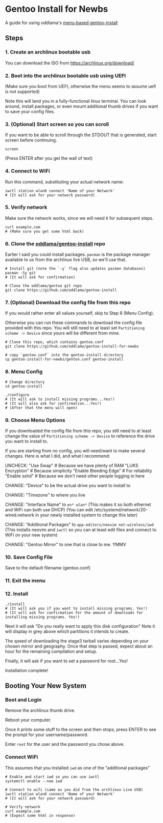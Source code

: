 Gentoo Install for Newbs
========================

A guide for using oddlama's  [menu-based gentoo-install](https://github.com/oddlama/gentoo-install)


Steps
-----

### 1. Create an archlinux bootable usb

You can download the ISO from https://archlinux.org/download/

### 2. Boot into the archlinux bootable usb using UEFI

(Make sure you boot from UEFI, otherwise the menu seems to assume uefi is not supported)

Note this will land you in a fully-functional linux terminal. You can look around,
install packages, or even mount additional thumb drives if you want to save your config files.

### 3. (Optional) Start screen so you can scroll

If you want to be able to scroll through the STDOUT that is generated, start screen before continuing.


    screen

(Press ENTER after you get the wall of text)


### 4. Connect to WiFi

Run this command, substituting your actual network name:

    iwctl station wlan0 connect 'Name of your Network'
    # (It will ask for your network password)

### 5. Verify network

Make sure the network works, since we will need it for subsequent steps.

    curl example.com
    # (Make sure you get some html back)


### 6. Clone the [oddlama/gentoo-install](https://github.com/oddlama/gentoo-install) repo

Earlier I said you could install packages. `pacman` is the package manager
available to us from the archlinux live USB, so we'll use that.

    # Install git (note the `-y` flag also updates pacman databases)
    pacman -Sy git
    # (It will ask for confirmation)

    # Clone the oddlama/gentoo git repo
    git clone https://github.com/oddlama/gentoo-install


### 7. (Optional) Download the config file from this repo

If you would rather enter all values yourself, skip to Step 8 (Menu Config).

Otherwise you can run these commands to download the config file provided
with this repo. You will still need to at least set `Partitioning scheme -> Device`
since yours will be different from mine.

    # Clone this repo, which contains gentoo.conf
    git clone https://github.com/oddlama/gentoo-install-for-newbs

    # copy `gentoo.conf` into the gentoo-install directory
    cp gentoo-install-for-newbs/gentoo.conf gentoo-install



### 8. Menu Config


    # Change directory
    cd gentoo-install

    ./configure
    # (It will ask to install missing programs...Yes!)
    # (It will also ask for confirmation...Yes!)
    # (After that the menu will open)


### 9. Choose Menu Options

If you downloaded the config file from this repo, you still need to at least change
the value of `Partitioning scheme -> Device` to reference the drive you want to install to.

If you are starting from no config, you will need/want to make several changes.
Here is what I did, and what I recommend:

UNCHECK:
    "Use Swap"             # Because we have plenty of RAM
    "LUKS Encryption"      # Because simplicity
    "Enable Bleeding Edge" # For reliability
    "Enable sshd"          # Because we don't need other people logging in here

CHANGE:
    "Device" to be the actual drive you want to install to

CHANGE:
    "Timezone" to where you live

CHANGE:
    "Interface Name" to `en* wlan*`
    (This makes it so both ethernet and WiFi can both use DHCP)
    (You can edit /etc/systemd/network/20-wired.network in your newly installed system to change this later)

CHANGE:
    "Additional Packages" to `app-editors/neovim net-wireless/iwd`
    (This installs neovim and `iwctl` so you can at least edit files and connect to WiFi on your new system)

CHANGE:
    "Gentoo Mirror" to one that is close to me. YMMV

### 10. Save Config File

Save to the default filename (gentoo.conf)

### 11. Exit the menu

### 12. Install

    ./install
    # (It will ask you if you want to install missing programs. Yes!)
    # (It will ask for confirmation for the amount of downloads for installing missing programs. Yes!)

Next it will ask "Do you really want to apply this disk configuration"
Note it will display in grey above which partitions it intends to create.

The speed of downloading the stage3 tarball varies depending on your chosen mirror and geography.
Once that step is passed, expect about an hour for the remaining compilation and setup.

Finally, it will ask if you want to set a password for root...Yes!

Installation complete!


Booting Your New System
-----------------------

### Boot and Login

Remove the archlinux thumb drive.

Reboot your computer.

Once it prints some stuff to the screen and then stops, press ENTER to see the prompt
for your username/password.

Enter `root` for the user and the password you chose above.


### Connect WiFi

This assumes that you installed `iwd` as one of the "additional packages"


    # Enable and start iwd so you can use iwctl
    systemctl enable --now iwd

    # Connect to wifi (same as you did from the archlinux Live USB)
    iwctl station wlan0 connect 'Name of your Network'
    # (It will ask for your network password)

    # Verify network
    curl example.com
    # (Expect some html in response)
